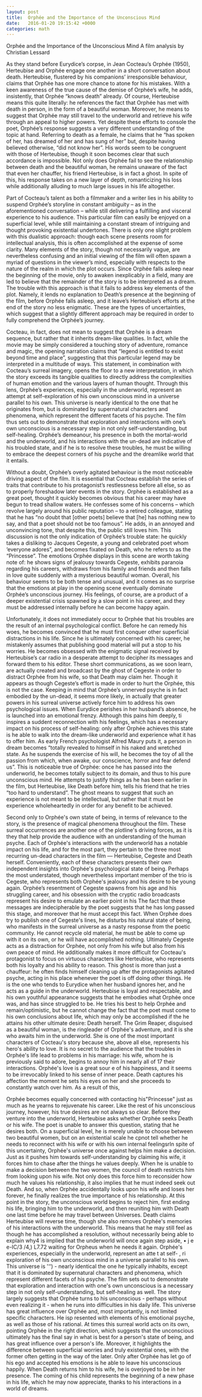 ```yaml
---
layout: post
title:  Orphée and the Importance of the Unconscious Mind
date:   2016-01-20 19:15:42 +0000
categories: math
---
```


Orphée and the Importance of the Unconscious Mind
A film analysis by Christian Lessard

As they stand before Eurydice’s corpse, in Jean Cocteau’s Orphée (1950), Herteubise and Orphée engage one another in a short conversation about death. Herteubise, flustered by his companions’ irresponsible behaviour, claims that Orphée has one more chance to atone for his mistakes. With a keen awareness of the true cause of the demise of Orphée’s wife, he adds, insistently, that Orphée “knows death” already. Of course, Herteubise means this quite literally: he references the fact that Orphée has met with death in person, in the form of a beautiful woman. Moreover, he means to suggest that Orphée may still travel to the underworld and retrieve his wife through an appeal to higher powers. Yet despite these efforts to console the poet, Orphée’s response suggests a very different understanding of the topic at hand. Referring to death as a female, he claims that he “has spoken of her, has dreamed of her and has sung of her” but, despite having believed otherwise, “did not know her”. His words seem to be congruent with those of Herteubise, though it soon becomes clear that such accordance is impossible. Not only does Orphée fail to see the relationship between death and the beautiful woman, he remains unaware of the fact that even her chauffer, his friend Herteubise, is in fact a ghost. In spite of this, his response takes on a new layer of depth, romanticizing his loss while additionally alluding to much large issues in his life altogether.

Part of Cocteau’s talent as both a filmmaker and a writer lies in his ability to suspend Orphée’s storyline in constant ambiguity – as in the aforementioned conversation – while still delivering a fulfilling and visceral experience to his audience. This particular film can easily be enjoyed on a superficial level, while still maintaining a constant stream of intriguing and thought provoking existential undertones. There is only one slight problem with this dualistic approach: though each scene presents room for intellectual analysis, this is often accomplished at the expense of some clarity. Many elements of the story, though not necessarily vague, are nevertheless confusing and an initial viewing of the film will often spawn a myriad of questions in the viewer’s mind, especially with respects to the nature of the realm in which the plot occurs. Since Orphée falls asleep near the beginning of the movie, only to awaken inexplicably in a field, many are led to believe that the remainder of the story is to be interpreted as a dream. The trouble with this approach is that it fails to address key elements of the plot. Namely, it lends no explanation to Death’s presence at the beginning of the film, before Orphée falls asleep, and it leave’s Herteubise’s efforts at the end of the story no less enigmatic. These are the types of uncertainties, which suggest that a slightly different approach may be required in order to fully comprehend the Orphée’s journey.

Cocteau, in fact, does not mean to suggest that Orphée is a dream sequence, but rather that it inherits dream-like qualities. In fact, while the movie may be simply considered a touching story of adventure, romance and magic, the opening narration claims that “legend is entitled to exist beyond time and place”, suggesting that this particular legend may be interpreted in a multitude of ways. This statement, in combination with Cocteau’s surreal imagery, opens the floor to a new interpretation, in which the story exceeds its tangible qualities to directly address the complexities of human emotion and the various layers of human thought. Through this lens, Orphée’s experiences, especially in the underworld, represent an attempt at self-exploration of his own unconscious mind in a universe parallel to his own. This universe is nearly identical to the one that he originates from, but is dominated by supernatural characters and phenomena, which represent the different facets of his psyche. The film thus sets out to demonstrate that exploration and interactions with one’s own unconscious is a necessary step in not only self-understanding, but self-healing. Orphée’s demeanour, his presence in both the mortal-world and the underworld, and his interactions with the un-dead are indicative of his troubled state, and if he is to resolve these troubles, he must be willing to embrace the deepest corners of his psyche and the dreamlike world that it entails.

Without a doubt, Orphée’s overly agitated behaviour is the most noticeable driving aspect of the film. It is essential that Cocteau establish the series of traits that contribute to his protagonist’s restlessness before all else, so as to properly foreshadow later events in the story. Orphée is established as a great poet, thought it quickly becomes obvious that his career may have begun to tread shallow waters. He confesses some of his concerns – which revolve largely around his public reputation – to a retired colleague, stating that he has “no doubt that [other poets] believe that [he] has nothing new to say, and that a poet should not be too famous”. He adds, in an annoyed and unconvincing tone, that despite this, the public still loves him. This discussion is not the only indication of Orphée’s trouble state: he quickly takes a disliking to Jacques Cegeste, a young and celebrated poet whom ‘everyone adores”, and becomes fixated on Death, who he refers to as the “Princesse”. The emotions Orphée displays in this scene are worth taking note of: he shows signs of jealousy towards Cegeste, exhibits paranoia regarding his careers, withdraws from his family and friends and then falls in love quite suddenly with a mysterious beautiful woman. Overall, his behaviour seems to be both tense and unusual, and it comes as no surprise that the emotions at play in the opening scene eventually dominate Orphée’s unconscious journey. His feelings, of course, are a product of a deeper existential crisis spawned by a slow point in his career, and they must be addressed internally before he can become happy again.

Unfortunately, it does not immediately occur to Orphée that his troubles are the result of an internal psychological conflict. Before he can remedy his woes, he becomes convinced that he must first conquer other superficial distractions in his life. Since he is ultimately concerned with his career, he mistakenly assumes that publishing good material will put a stop to his worries. He becomes obsessed with the enigmatic signal received by Herteubise’s car radio in a desperate attempt to decipher its messages and forward them to his editor. These short communications, as we soon learn, are actually created and broadcast by the ghost of Cegeste in order to distract Orphée from his wife, so that Death may claim her. Though it appears as though Cegeste’s effort is made in order to hurt the Orphée, this is not the case. Keeping in mind that Orphée’s unnerved psyche is in fact embodied by the un-dead, it seems more likely, in actually that greater powers in his surreal universe actively force him to address his own psychological issues. When Eurydice perishes in her husband’s absence, he is launched into an emotional frenzy. Although this pains him deeply, ti inspires a suddent reconnection with his feelings, which has a necessary impact on his process of self-healing: only after Orphée achieves this state is he able to walk into the dream-like underworld and experience what it has to offer him. As early French psychologist Alfred Maury puts it, a person in dream becomes “totally revealed to himself in his naked and wretched state. As he suspends the exercise of his will, he becomes the toy of all the passion from which, when awake, our conscience, horror and fear defend us”. This is noticeable true of Orphée: once he has passed into the underworld, he becomes totally subject to its domain, and thus to his pure unconscious mind. He attempts to justify things as he has been earlier in the film, but Herteubise, like Death before him, tells his friend that he tries “too hard to understand”. The ghost means to suggest that such an experience is not meant to be intellectual, but rather that it must be experience wholeheartedly in order for any benefit to be achieved.

Second only to Orphée's own state of being, in terms of relevance to the story, is the presence of magical phenomena throughout the film. These surreal occurrences are another one of the plotline's driving forces, as it is they that help provide the audience with an understanding of the human psyche. Each of Orphée's interactions with the underworld has a notable impact on his life, and for the most part, they pertain to the three most recurring un-dead characters in the film — Herteubise, Cegeste and Death herself. Conveniently, each of these characters presents their own independent insights into Orphée's psychological state of being. Perhaps the most understated, though nevertheless important member of the trio is Cegeste, who represents both Orphée's jealousy and his desire to be young again. Orphée’s resentment of Cegeste spawns from his age and his struggling career, and his obsession with the cryptic radio broadcasts represent his desire to emulate an earlier point in his The fact that these messages are indecipherable by the poet suggests that he has long passed this stage, and moreover that he must accept this fact. When Orphée does try to publish one of Cegeste's lines, he disturbs his natural state of being, who manifests in the surreal universe as a nasty response from the poetic community. He cannot recycle old material, he must be able to come up with it on its own, or he will have accomplished nothing. Ultimately Cegeste acts as a distraction for Orphée, not only from his wife but also from his own peace of mind. He additionally makes it more difficult for Cocteau's protagonist to focus on virtuous characters like Herteubise, who represents both his loyalty and his ability to reason. This ghost is more than just a chauffeur: he often finds himself cleaning up after the protagonists agitated psyche, acting in his place whenever the poet is off doing other things.  He is the one who tends to Eurydice when her husband ignores her, and he acts as a guide in the underworld. Herteubise is loyal and respectable, and his own youthful appearance suggests that he embodies what Orphée once was, and has since struggled to be. He tries his best to help Orphée and remain/optimistic, but he cannot change the fact that the poet must come to his own conclusions about life, which may only be accomplished if the he attains his other ultimate desire: Death herself. The Grim Reaper, disguised as a beautiful woman, is the ringleader of Orphée's adventure, and it is she who awaits him in the underworld. She is one of the most important characters of Cocteau's story because she, above all else, represents his hero's ability to love. It is no secret to the audience that the troubles in Orphée's life lead to problems in his marriage: his wife, whom he is previously said to adore, begins to annoy him in nearly all of 17 their interactions. Orphée's love is a great sour e of his happiness, and it seems to be irrevocably linked to his sense of inner peace. Death captures his affection the moment he sets his eyes on her and she proceeds to constantly watch over him. As a result of this,

Orphée becomes equally concerned with contacting his"Princesse" just as much as he yearns to rejuvenate his career. Like the rest of his unconscious journey, however, his true desires are not always so clear. Before they venture into the underworld, Herteubise asks whether Orphée seeks Death or his wife. The poet is unable to answer this question, stating that he desires both. On a superficial level, he is merely unable to choose between two beautiful women, but on an existential scale he cpnot tell whether he needs to reconnect with his wife or with his own internal feelingsrIn spite of this uncertainty, Orphée's universe once against helps him make a decision. Just as it pushes him towards self-understanding by claiming his wife, it forces him to chase after the things he values deeply. When he is unable to make a decision between the two women, the council of death restricts him from looking upon his wife. Not only does this force him to reconsider how much he values his relationship, it also implies that he must indeed seek out Death. And so, when Orphée accidentally looks upon his wife and loses her forever, he finally realizes the true importance of his relationship. At this point in the story, the unconscious world begins to reject him, first ending his life, bringing him to the underworld, and then reuniting him with Death one last time before he may travel between Universes. Death claims Herteubise will reverse time, though she also removes Orphée's memories of his interactions with the underworld. This means that he may still feel as though he has accomplished a resolution, without necessarily being able to explain why4 is implied that the underworld will once again step aside, • j e e-IC/3 /4,) L7.72 waiting for Orpheus when he needs it again. Orphée's experiences, especially in the underworld, represent an atte t at self- , ri exploration of his own unconscious mind in a universe parallel to his own. This universe is '‘‘) - nearly identical the one he typically inhabits, except that it is dominated by supernatural characters and phenomena, which represent different facets of his psyche. The film sets out to demonstrate that exploration and interaction with one's own unconscious is a necessary step in not only self-understanding, but self-healing as well. The story largely suggests that Orphée turns to his unconscious - perhaps without even realizing it - when he runs into difficulties in his daily life. This universe has great influence over Orphée and, most importantly, is not limited specific characters. He isp resented with elements of his emotional psyche, as well as those of his rational. At times this surreal world acts on its own, pointing Orphée in the right direction, which suggests that the unconscious ultimately has the final say in what is best for a person's state of being, and has great influence over a person's life. Moreover, it highlights the difference between superficial worries and truly existential ones, with the former often getting in the way of the later. Only after Orphée has let go of his ego and accepted his emotions is he able to leave his unconscious happily. When Death returns him to his wife, he is overjoyed to be in her presence. The coming of his child represents the beginning of a new phase in his life, which he may now appreciate, thanks to his interactions in a world of dreams.
